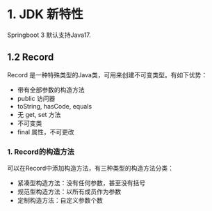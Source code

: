 # 1. JDK 新特性

Springboot 3 默认支持Java17. 

## 1.2 Record

Record 是一种特殊类型的Java类，可用来创建不可变类型。有如下优势：

- 带有全部参数的构造方法
- public 访问器
- toString, hasCode, equals
- 无 get, set 方法
- 不可变类
- final 属性，不可更改

### 1. Record的构造方法

可以在Record中添加构造方法，有三种类型的构造方法分类：

- 紧凑型构造方法：没有任何参数，甚至没有括号
- 规范型构造方法：以所有成员作为参数
- 定制构造方法：自定义参数个数